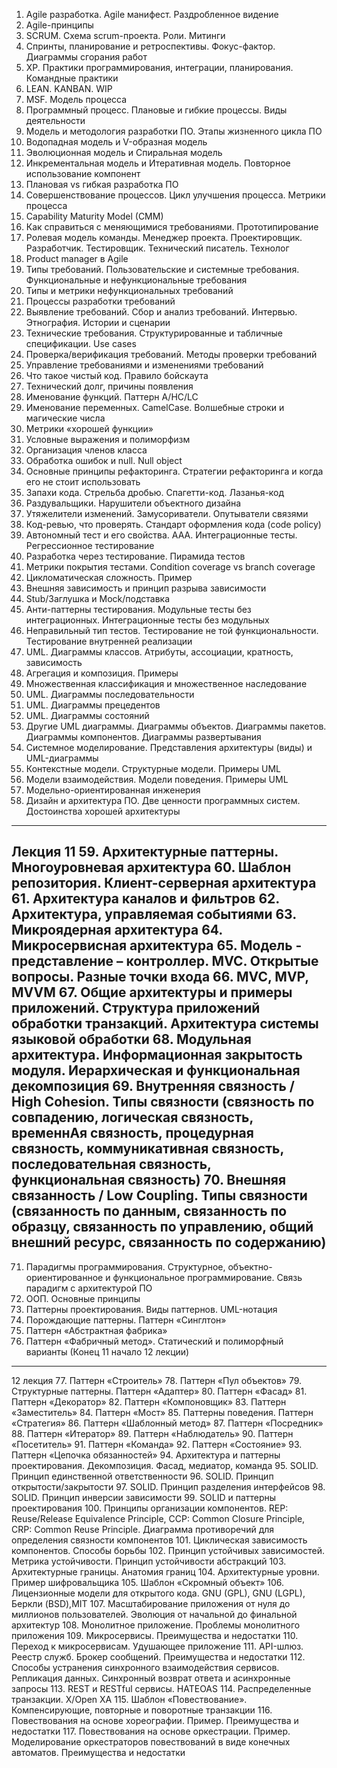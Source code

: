 1. Agile разработка. Agile манифест. Раздробленное видение
2. Agile-принципы
3. SCRUM. Схема scrum-проекта. Роли. Митинги
4. Спринты, планирование и ретроспективы. Фокус-фактор. Диаграммы сгорания работ
5. XP. Практики программирования, интеграции, планирования. Командные практики
6. LEAN. KANBAN. WIP
7. MSF. Модель процесса
8. Программный процесс. Плановые и гибкие процессы. Виды деятельности
9. Модель и методология разработки ПО. Этапы жизненного цикла ПО
10. Водопадная модель и V-образная модель
11. Эволюционная модель и Спиральная модель
12. Инкрементальная модель и Итеративная модель. Повторное использование компонент
13. Плановая vs гибкая разработка ПО
14. Совершенствование процессов. Цикл улучшения процесса. Метрики процесса
15. Capability Maturity Model (CMM)
16. Как справиться с меняющимися требованиями. Прототипирование
17. Ролевая модель команды. Менеджер проекта. Проектировщик. Разработчик.
Тестировщик. Технический писатель. Технолог
18. Product manager в Agile
19. Типы требований. Пользовательские и системные требования. Функциональные и нефункциональные требования
20. Типы и метрики нефункциональных требований
21. Процессы разработки требований
22. Выявление требований. Сбор и анализ требований. Интервью. Этнография. Истории и сценарии
23. Технические требования. Структурированные и табличные спецификации. Use cases
24. Проверка/верификация требований. Методы проверки требований
25. Управление требованиями и изменениями требований
26. Что такое чистый код. Правило бойскаута
27. Технический долг, причины появления
28. Именование функций. Паттерн A/HC/LC
29. Именование переменных. CamelCase. Волшебные строки и магические числа
30. Метрики «хорошей функции»
31. Условные выражения и полиморфизм
32. Организация членов класса
33. Обработка ошибок и null. Null object
34. Основные принципы рефакторинга. Стратегии рефакторинга и когда его не стоит
использовать
35. Запахи кода. Стрельба дробью. Спагетти-код. Лазанья-код
36. Раздувальщики. Нарушители объектного дизайна
37. Утяжелители изменений. Замусориватели. Опутыватели связями
38. Код-ревью, что проверять. Стандарт оформления кода (code policy)
39. Автономный тест и его свойства. AAA. Интеграционные тесты. Регрессионное тестирование
40. Разработка через тестирование. Пирамида тестов
41. Метрики покрытия тестами. Condition coverage vs branch coverage
42. Цикломатическая сложность. Пример
43. Внешняя зависимость и принцип разрыва зависимости
44. Stub/Заглушка и Mock/подставка
45. Анти-паттерны тестирования. Модульные тесты без интеграционных. Интеграционные
тесты без модульных
46. Неправильный тип тестов. Тестирование не той функциональности. Тестирование
внутренней реализации
47. UML. Диаграммы классов. Атрибуты, ассоциации, кратность, зависимость
48. Агрегация и композиция. Примеры
49. Множественная классификация и множественное наследование
50. UML. Диаграммы последовательности
51. UML. Диаграммы прецедентов
52. UML. Диаграммы состояний
53. Другие UML диаграммы. Диаграммы объектов. Диаграммы пакетов. Диаграммы
компонентов. Диаграммы развертывания
54. Системное моделирование. Представления архитектуры (виды) и UML-диаграммы
55. Контекстные модели. Структурные модели. Примеры UML
56. Модели взаимодействия. Модели поведения. Примеры UML
57. Модельно-ориентированная инженерия
58. Дизайн и архитектура ПО. Две ценности программных систем. Достоинства хорошей
архитектуры  
---
Лекция 11
59. Архитектурные паттерны. Многоуровневая архитектура
60. Шаблон репозитория. Клиент-серверная архитектура
61. Архитектура каналов и фильтров
62. Архитектура, управляемая событиями
63. Микроядерная архитектура
64. Микросервисная архитектура
65. Модель - представление – контроллер. MVC. Открытые вопросы. Разные точки входа
66. MVC, MVP, MVVM
67. Общие архитектуры и примеры приложений. Структура приложений обработки
транзакций. Архитектура системы языковой обработки
68. Модульная архитектура. Информационная закрытость модуля. Иерархическая и
функциональная декомпозиция
69. Внутренняя связность / High Cohesion. Типы связности (связность по совпадению, логическая связность, временнАя связность, процедурная связность, коммуникативная связность, последовательная связность, функциональная связность)
70. Внешняя связанность / Low Coupling. Типы связности (связанность по данным, связанность по образцу, связанность по управлению, общий внешний ресурс, связанность по содержанию)
---
71. Парадигмы программирования. Структурное, объектно-ориентированное и
функциональное программирование. Связь парадигм с архитектурой ПО
72. ООП. Основные принципы
73. Паттерны проектирования. Виды паттернов. UML-нотация
74. Порождающие паттерны. Паттерн «Синглтон»
75. Паттерн «Абстрактная фабрика»
76. Паттерн «Фабричный метод». Статический и полиморфный варианты (Конец 11 начало 12 лекции)
---
12 лекция
77. Паттерн «Строитель»
78. Паттерн «Пул объектов»
79. Структурные паттерны. Паттерн «Адаптер»
80. Паттерн «Фасад»
81. Паттерн «Декоратор»
82. Паттерн «Компоновщик»
83. Паттерн «Заместитель»
84. Паттерн «Мост»
85. Паттерны поведения. Паттерн «Стратегия»
86. Паттерн «Шаблонный метод»
87. Паттерн «Посредник»
88. Паттерн «Итератор»
89. Паттерн «Наблюдатель»
90. Паттерн «Посетитель»
91. Паттерн «Команда»
92. Паттерн «Состояние»
93. Паттерн «Цепочка обязанностей»
94. Архитектура и паттерны проектирования. Декомпозиция. Фасад, медиатор, команда
95. SOLID. Принцип единственной ответственности
96. SOLID. Принцип открытости/закрытости
97. SOLID. Принцип разделения интерфейсов
98. SOLID. Принцип инверсии зависимости
99. SOLID и паттерны проектирования
100. Принципы организации компонентов. REP: Reuse/Release Equivalence Principle, CCP:
Common Closure Principle, CRP: Common Reuse Principle. Диаграмма противоречий для
определения связности компонентов
101. Циклическая зависимость компонентов. Способы борьбы
102. Принцип устойчивых зависимостей. Метрика устойчивости. Принцип устойчивости
абстракций
103. Архитектурные границы. Анатомия границ
104. Архитектурные уровни. Пример шифровальщика
105. Шаблон «Скромный объект»
106. Лицензионные модели для открытого кода. GNU (GPL), GNU (LGPL), Беркли (BSD),MIT
107. Масштабирование приложения от нуля до миллионов пользователей. Эволюция от
начальной до финальной архитектур
108. Монолитное приложение. Проблемы монолитного приложения
109. Микросервисы. Преимущества и недостатки
110. Переход к микросервисам. Удушающее приложение
111. API-шлюз. Реестр служб. Брокер сообщений. Преимущества и недостатки
112. Способы устранения синхронного взаимодействия сервисов. Репликация данных. Синхронный возврат ответа и асинхронные запросы
113. REST и RESTful сервисы. HATEOAS
114. Распределенные транзакции. Х/Ореn ХА
115. Шаблон «Повествование». Компенсирующие, повторные и поворотные транзакции
116. Повествования на основе хореографии. Пример. Преимущества и недостатки
117. Повествования на основе оркестрации. Пример. Моделирование оркестраторов повествований в виде конечных автоматов. Преимущества и недостатки